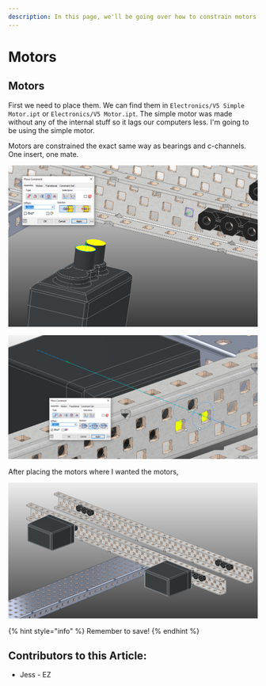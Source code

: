 ```yaml
---
description: In this page, we'll be going over how to constrain motors to c-channels .
---
```


# Motors

## Motors

First we need to place them.  We can find them in `Electronics/V5 Simple Motor.ipt` or `Electronics/V5 Motor.ipt`.  The simple motor was made without any of the internal stuff so it lags our computers less.  I'm going to be using the simple motor. 

Motors are constrained the exact same way as bearings and c-channels.  One insert, one mate.  

![Insert Constraint between Motor and C-Channel](<../../../../.gitbook/assets/image (220).png>)

![Mate Constraint between Motor and C-Channel](<../../../../.gitbook/assets/image (86).png>)

After placing the motors where I wanted the motors,

![Completed Motors](<../../../../.gitbook/assets/image (225).png>)

{% hint style="info" %}
Remember to save!
{% endhint %}



## Contributors to this Article:

* Jess - EZ
